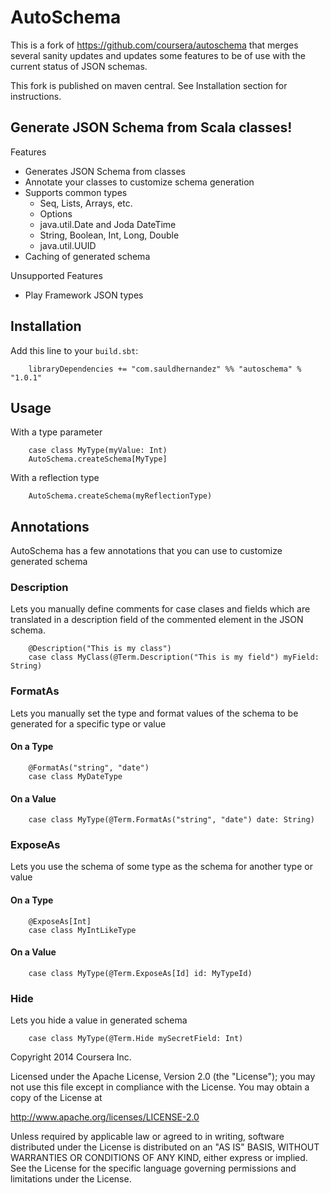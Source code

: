 # AutoSchema

This is a fork of https://github.com/coursera/autoschema that merges several sanity updates
and updates some features to be of use with the current status of JSON schemas.

This fork is published on maven central. See Installation section for instructions.

## Generate JSON Schema from Scala classes!

Features

* Generates JSON Schema from classes
* Annotate your classes to customize schema generation
* Supports common types
    * Seq, Lists, Arrays, etc.
    * Options
    * java.util.Date and Joda DateTime
    * String, Boolean, Int, Long, Double
    * java.util.UUID
* Caching of generated schema

Unsupported Features

* Play Framework JSON types

## Installation
Add this line to your `build.sbt`:

        libraryDependencies += "com.sauldhernandez" %% "autoschema" % "1.0.1"

## Usage
With a type parameter

        case class MyType(myValue: Int)
        AutoSchema.createSchema[MyType]

With a reflection type

        AutoSchema.createSchema(myReflectionType)

## Annotations
AutoSchema has a few annotations that you can use to customize generated schema

### Description
Lets you manually define comments for case clases and fields which are translated in a description field
of the commented element in the JSON schema.

        @Description("This is my class")
        case class MyClass(@Term.Description("This is my field") myField: String)

### FormatAs
Lets you manually set the type and format values of the schema to be generated for a specific type or value

#### On a Type
        @FormatAs("string", "date")
        case class MyDateType

#### On a Value
        case class MyType(@Term.FormatAs("string", "date") date: String)

### ExposeAs
Lets you use the schema of some type as the schema for another type or value

#### On a Type
        @ExposeAs[Int]
        case class MyIntLikeType

#### On a Value
        case class MyType(@Term.ExposeAs[Id] id: MyTypeId)

### Hide
Lets you hide a value in generated schema

        case class MyType(@Term.Hide mySecretField: Int)

Copyright 2014 Coursera Inc.

Licensed under the Apache License, Version 2.0 (the "License");
you may not use this file except in compliance with the License.
You may obtain a copy of the License at

http://www.apache.org/licenses/LICENSE-2.0

Unless required by applicable law or agreed to in writing, software
distributed under the License is distributed on an "AS IS" BASIS,
WITHOUT WARRANTIES OR CONDITIONS OF ANY KIND, either express or implied.
See the License for the specific language governing permissions and
limitations under the License.